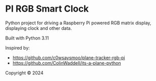 PI RGB Smart Clock
==================

Python project for driving a Raspberry Pi powered RGB matrix display, displaying clock and other data.

Built with Python 3.11

Inspired by: 
- https://github.com/c0wsaysmoo/plane-tracker-rgb-pi
- https://github.com/ColinWaddell/its-a-plane-python

Copyright &copy; 2024